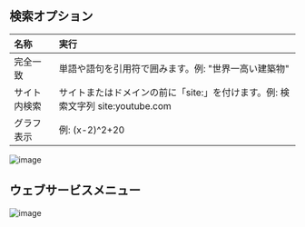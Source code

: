 ## 検索オプション
| 名称 | 実行
| :--- | :--- 
| 完全一致 | 単語や語句を引用符で囲みます。例: "世界一高い建築物"
| サイト内検索 | サイトまたはドメインの前に「site:」を付けます。例: 検索文字列 site:youtube.com
| グラフ表示 | 例: (x-2)^2+20

![image](https://user-images.githubusercontent.com/1501327/145751729-2852069a-1487-4b9c-bacf-7a0a52f1ea26.png)

## ウェブサービスメニュー
![image](https://user-images.githubusercontent.com/1501327/163663478-749f13ff-839b-4cc0-a365-93a1b82eeb7e.png)



